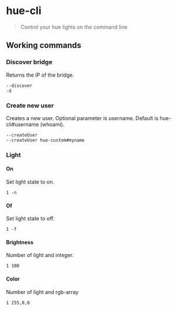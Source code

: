 # hue-cli

> Control your hue lights on the command line

## Working commands

### Discover bridge

Returns the IP of the bridge.

```
--discover
-d
```

### Create new user

Creates a new user.
Optional parameter is username.
Default is hue-cli#username (whoami).

```
--createUser
--createUser hue-custom#myname
```

### Light

#### On

Set light state to on.

```
1 -n
```

#### Of

Set light state to off.

```
1 -f
```

#### Brightness

Number of light and integer.

```
1 100
```

#### Color

Number of light and rgb-array

```
1 255,0,0
```

